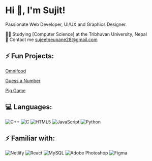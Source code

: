 # Hi 👋, I'm Sujit!

Passionate Web Developer, UI/UX and Graphics Designer.

👨‍🎓 Studying [Computer Science] at the Tribhuvan University, Nepal </br>
📨 Contact me sujeetneupane28@gmail.com

## ⚡ Fun Projects:</br>
[Omnifood](https://omnifood-suhzeet.netlify.app/)

[Guess a Number](https://suhzeet.github.io/guess-a-number/)

[Pig Game](https://suhzeet.github.io/roll-a-dice/)

 

## 💻 Languages:
![C++](https://img.shields.io/badge/c++-%2300599C.svg?style=for-the-badge&logo=c%2B%2B&logoColor=white) ![C](https://img.shields.io/badge/c-%2300599C.svg?style=for-the-badge&logo=c&logoColor=white) ![HTML5](https://img.shields.io/badge/html5-%23E34F26.svg?style=for-the-badge&logo=html5&logoColor=white) ![JavaScript](https://img.shields.io/badge/javascript-%23323330.svg?style=for-the-badge&logo=javascript&logoColor=%23F7DF1E) ![Python](https://img.shields.io/badge/python-3670A0?style=for-the-badge&logo=python&logoColor=ffdd54)

## ⚡️ Familiar with:
![Netlify](https://img.shields.io/badge/netlify-%23000000.svg?style=for-the-badge&logo=netlify&logoColor=#00C7B7) ![React](https://img.shields.io/badge/react-%2320232a.svg?style=for-the-badge&logo=react&logoColor=%2361DAFB) ![MySQL](https://img.shields.io/badge/mysql-%2300000f.svg?style=for-the-badge&logo=mysql&logoColor=white) ![Adobe Photoshop](https://img.shields.io/badge/adobe%20photoshop-%2331A8FF.svg?style=for-the-badge&logo=adobe%20photoshop&logoColor=white) ![Figma](https://img.shields.io/badge/figma-%23F24E1E.svg?style=for-the-badge&logo=figma&logoColor=white)
<!--
# 📊 GitHub Stats:
![](https://github-readme-stats.vercel.app/api?username=suhzeet&theme=dark&hide_border=false&include_all_commits=false&count_private=false)<br/>
![](https://github-readme-streak-stats.herokuapp.com/?user=suhzeet&theme=dark&hide_border=false)<br/>
![](https://github-readme-stats.vercel.app/api/top-langs/?username=suhzeet&theme=dark&hide_border=false&include_all_commits=false&count_private=false&layout=compact) --->

<!-- Proudly created with GPRM ( https://gprm.itsvg.in ) -->
